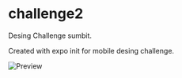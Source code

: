 # challenge2

Desing Challenge sumbit.

Created with expo init for mobile desing challenge.

![Preview](https://github.com/Crees12/challenge2/edit/master/chall2.png)
